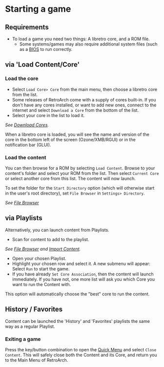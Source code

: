 # Starting a game

## Requirements
* To load a game you need two things: A libretro core, and a ROM file.
	* Some systems/games may also require additional system files (such as a [BIOS](bios.md) to run correctly.

## via 'Load Content/Core'

### Load the core
* Select `Load Core> Core` from the main menu, then choose a libretro core from the list.
* Some releases of RetroArch come with a supply of cores built-in. If you don't have any cores installed, or want to add new ones, connect to the internet and select `Download a Core` from the bottom of the list.
* Select your core in the list to load it.

*See [Download Cores](download-cores.md).*

When a libretro core is loaded, you will see the name and version of the core in the bottom left of the screen (Ozone/XMB/RGUI) or in the notification bar (GLUI).

### Load the content
You can then browse for a ROM by selecting `Load Content`. Browse to your content's folder and select your ROM from the list. Then select `Current Core` or select another core from this list. The content will now launch.

To set the folder for the `Start Directory` option (which will otherwise start in the user's root directory), set `File Browser` in `Settings> Directory`.

*See [File Browser](file-browser.md)*

## via Playlists

Alternatively, you can launch content from Playlists.

* Scan for content to add to the playlist.

*See [File Browser](file-browser.md) and [Import Content](import-content.md).*

* Open your chosen Playlist.
* Highlight your chosen row and select it. A new submenu will appear: Select `Run` to start the game.
* If you have already `Set Core Association`, then the content will launch immediately. If you have not, one more list will ask you which Core you want to run the Content with.

This option will automatically choose the "best" core to run the content.

## History / Favorites
Content can be launched the 'History' and 'Favorites' playlists the same way as a regular Playlist.

### Exiting a game

Press the key/button combination to open the [Quick Menu](quick-menu.md) and select `Close Content`. This will safely close both the Content and its Core, and return you to the Main Menu of RetroArch.
